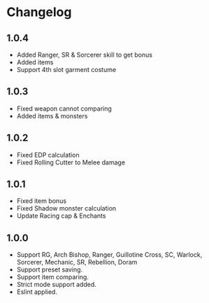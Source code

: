 # Changelog

## 1.0.4

- Added Ranger, SR & Sorcerer skill to get bonus
- Added items
- Support 4th slot garment costume

## 1.0.3

- Fixed weapon cannot comparing
- Added items & monsters

## 1.0.2

- Fixed EDP calculation
- Fixed Rolling Cutter to Melee damage

## 1.0.1

- Fixed item bonus
- Fixed Shadow monster calculation
- Update Racing cap & Enchants

## 1.0.0

- Support RG, Arch Bishop, Ranger, Guillotine Cross, SC, Warlock, Sorcerer, Mechanic, SR, Rebellion, Doram
- Support preset saving.
- Support item comparing.
- Strict mode support added.
- Eslint applied.
